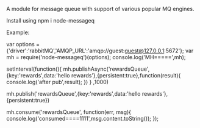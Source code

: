 A module for message queue with support of various popular MQ engines.

Install using
npm i node-messageq

Example:

var options = {'driver':'rabbitMQ','AMQP_URL':'amqp://guest:guest@127.0.0.1:5672'};
var mh = require('node-messageq')(options);
console.log('MH=====',mh);

setInterval(function(){
    mh.publishAsync('rewardsQueue',{key:'rewards',data:'hello rewards'},{persistent:true},function(result){
        console.log('after pub',result);
    })
}
,1000)



mh.publish('rewardsQueue',{key:'rewards',data:'hello rewards'},{persistent:true})

mh.consume('rewardsQueue', function(err, msg){
    console.log('consumed====1111',msg.content.toString());
});